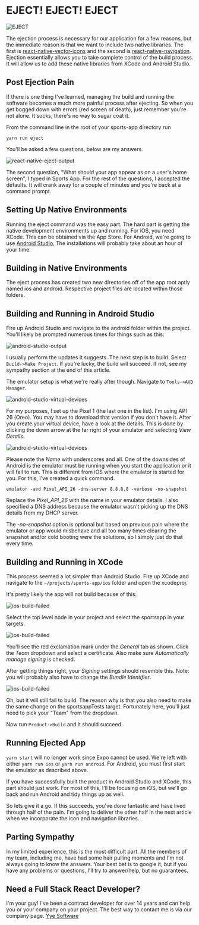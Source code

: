 # EJECT! EJECT! EJECT

![EJECT](/images/tenor.gif)

The ejection process is necessary for our application for a few reasons, but the immediate reason is that we want to include two native libraries. The first is <a href="https://github.com/oblador/react-native-vector-icons" target="_blank">react-native-vector-icons</a> and the second is <a href="https://github.com/wix/react-native-navigation" target="_blank">react-native-navigation</a>. Ejection essentially allows you to take complete control of the build process. It will allow us to add these native libraries from XCode and Android Studio.

## Post Ejection Pain

If there is one thing I've learned, managing the build and running the software becomes a much more painful process after ejecting. So when you get bogged down with errors (red screen of death), just remember you're not alone. It sucks, there's no way to sugar coat it.

From the command line in the root of your sports-app directory run

```
yarn run eject
```

You'll be asked a few questions, below are my answers.

![react-native-eject-output](/images/react-native-eject.png)

The second question, "What should your app appear as on a user's home screen", I typed in Sports App. For the rest of the questions, I accepted the defaults. It will crank away for a couple of minutes and you're back at a command prompt.

## Setting Up Native Environments

Running the eject command was the easy part. The hard part is getting the native development environments up and running. For iOS, you need XCode. This can be obtained via the App Store. For Android, we're going to use <a href="https://developer.android.com/studio/install.html" target="_blank">Android Studio.</a> The installations will probably take about an hour of your time.

## Building in Native Environments

The eject process has created two new directories off of the app root aptly named ios and android. Respective project files are located within those folders.

## Building and Running in Android Studio

Fire up Android Studio and navigate to the android folder within the project. You'll likely be prompted numerous times for things such as this:

![android-studio-output](/images/android-studio-react-native-1.png)

I usually perform the updates it suggests. The next step is to build. Select `Build->Make Project`. If you're lucky, the build will succeed. If not, see my sympathy section at the end of this article.

The emulator setup is what we're really after though. Navigate to `Tools->AVD Manager`.

![android-studio-virtual-devices](/images/android-studio-avd-virtual-devices.png)

For my purposes, I set up the Pixel 1 (the last one in the list). I'm using API 26 (Oreo). You may have to download that version if you don't have it. After you create your virtual device, have a look at the details. This is done by clicking the down arrow at the far right of your emulator and selecting _View Details_.

![android-studio-virtual-devices](/images/android-studio-avd-emulator-details.png)

Please note the _Name_ with underscores and all. One of the downsides of Android is the emulator must be running when you start the application or it will fail to run. This is different from iOS where the emulator is started for you. For this, I've created a quick command.

```
emulator -avd Pixel_API_26 -dns-server 8.8.8.8 -verbose -no-snapshot
```

Replace the _Pixel_API_26_ with the name in your emulator details. I also specified a DNS address because the emulator wasn't picking up the DNS details from my DHCP server.

The _-no-snapshot_ option is optional but based on previous pain where the emulator or app would misbehave and all too many times clearing the snapshot and/or cold booting were the solutions, so I simply just do that every time.

## Building and Running in XCode

This process seemed a lot simpler than Android Studio. Fire up XCode and navigate to the `~/projects/sports-app/ios` folder and open the xcodeproj.

It's pretty likely the app will not build because of this:

![ios-build-failed](/images/ios-build-failed-1.png)

Select the top level node in your project and select the sportsapp in your targets.

![ios-build-failed](/images/ios-build-failed-2.png)

You'll see the red exclamation mark under the _General_ tab as shown. Click the _Team_ dropdown and select a certificate. Also make sure _Automatically manage signing_ is checked.

After getting things right, your _Signing_ settings should resemble this. Note: you will probably also have to change the _Bundle Identifier_.

![ios-build-failed](/images/ios-build-failed-3.png)

Oh, but it will still fail to build. The reason why is that you also need to make the same change on the sportsappTests target. Fortunately here, you'll just need to pick your "Team" from the dropdown.

Now run `Product->Build` and it should succeed.

## Running Ejected App

`yarn start` will no longer work since Expo cannot be used. We're left with either `yarn run ios` or `yarn run android`. For Android, you must first start the emulator as described above.

If you have successfully built the product in Android Studio and XCode, this part should just work. For most of this, I'll be focusing on iOS, but we'll go back and run Android and tidy things up as well.

So lets give it a go. If this succeeds, you've done fantastic and have lived through half of the pain. I'm going to deliver the other half in the next article when we incorporate the icon and navigation libraries.

## Parting Sympathy

In my limited experience, this is the most difficult part. All the members of my team, including me, have had some hair pulling moments and I'm not always going to know the answers. Your best bet is to google it, but if you have any problems or questions, I'll try to answer/help, but no guarantees.

## Need a Full Stack React Developer?

I'm your guy! I've been a contract developer for over 14 years and can help you or your company on your project. The best way to contact me is via our company page. [Yye Software](https://www.yyesoftware.com)
